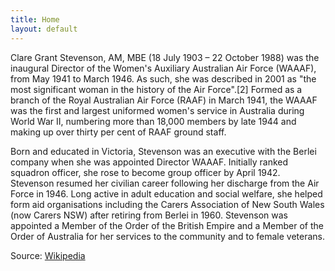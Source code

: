 ```yaml
---
title: Home
layout: default
---
```


Clare Grant Stevenson, AM, MBE (18 July 1903 – 22 October 1988) was the inaugural Director of the Women's Auxiliary Australian Air Force (WAAAF), from May 1941 to March 1946. As such, she was described in 2001 as "the most significant woman in the history of the Air Force".[2] Formed as a branch of the Royal Australian Air Force (RAAF) in March 1941, the WAAAF was the first and largest uniformed women's service in Australia during World War II, numbering more than 18,000 members by late 1944 and making up over thirty per cent of RAAF ground staff.

Born and educated in Victoria, Stevenson was an executive with the Berlei company when she was appointed Director WAAAF. Initially ranked squadron officer, she rose to become group officer by April 1942. Stevenson resumed her civilian career following her discharge from the Air Force in 1946. Long active in adult education and social welfare, she helped form aid organisations including the Carers Association of New South Wales (now Carers NSW) after retiring from Berlei in 1960. Stevenson was appointed a Member of the Order of the British Empire and a Member of the Order of Australia for her services to the community and to female veterans.

Source: [Wikipedia](https://en.wikipedia.org/wiki/Clare_Stevenson)
